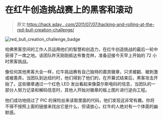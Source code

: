 # 在红牛创造挑战赛上的黑客和滚动

> 原文:[https://hack aday . com/2011/07/07/hacking-and-rolling-at-the-red-bull-creation-challenge/](https://hackaday.com/2011/07/07/hacking-and-rolling-at-the-red-bull-creation-challenge/)

![red_bull_creation_challenge_badge](../Images/5d6183979f9da06924a295742587f7ea.png "red_bull_creation_challenge_badge")

哈佛黑客空间的工作人员运用他们的智慧和创造力，在红牛创造挑战的最后一轮中获得了一席之地。该团队昨天刚刚抵达布鲁克林，准备迎接今天早上开始的 72 小时黑客挑战。

像任何其他黑客大会一样，红牛挑战赛有自己独特的嘉宾徽章，只求被戳、被刺激或被愚弄。当团队到达纽约时，他们得到了他们的，在开幕式结束后，黑客攻击开始了。这些徽章通过一个红色 LED 发出看起来像莫尔斯电码的信息，当团队的一部分人努力记录和解码信息时，其他人开始对徽章的板上图片进行逆向工程。

他们成功地绕过了 PIC 的保险丝来读取里面的代码，他们发现这非常有趣。你将不得不按照上面的链接来找出它是什么，但请放心，红牛的人绝对有一个体面的幽默感。